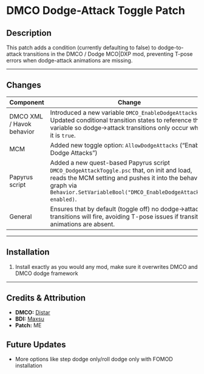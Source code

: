 # DMCO Dodge-Attack Toggle Patch

## Description  
This patch adds a condition (currently defaulting to false) to dodge-to-attack transitions in the DMCO / Dodge MCO|DXP mod, preventing T-pose errors when dodge-attack animations are missing.

---

## Changes  

| Component | Change |
|---|---|
| DMCO XML / Havok behavior | Introduced a new variable `DMCO_EnableDodgeAttacks`. Updated conditional transition states to reference this variable so dodge→attack transitions only occur when it is `true`. |
| MCM| Added new toggle option: `AllowDodgeAttacks` (“Enable Dodge Attacks”)
| Papyrus script| Added a new quest-based Papyrus script `DMCO_DodgeAttackToggle.psc` that, on init and load, reads the MCM setting and pushes it into the behavior graph via `Behavior.SetVariableBool("DMCO_EnableDodgeAttacks", enabled)`. |
| General| Ensures that by default (toggle off) no dodge→attack transitions will fire, avoiding T-pose issues if transition animations are absent. |

---

## Installation

1. Install exactly as you would any mod, make sure it overwrites DMCO and DMCO dodge framework

---

## Credits & Attribution

- **DMCO:** [Distar](https://www.distaranimation.com/mods/dodge)
- **BDI:**  [Maxsu](https://www.nexusmods.com/skyrimspecialedition/mods/78146)
- **Patch:** ME

## Future Updates
- More options like step dodge only/roll dodge only with FOMOD installation
